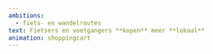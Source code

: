 ```yaml
---
ambitions:
  - fiets- en wandelroutes
text: Fietsers en voetgangers **kopen** meer **lokaal**
animation: shoppingcart
---
```

